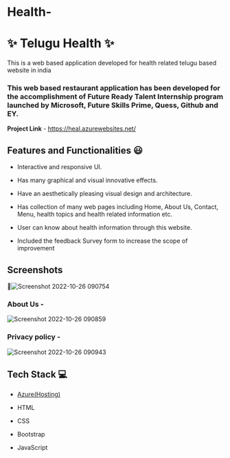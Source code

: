 # Health-

# ✨ Telugu Health  ✨

This is a web based application developed for health related telugu based website in india

### This web based restaurant application has been developed for the accomplishment of Future Ready Talent Internship program launched by Microsoft, Future Skills Prime, Quess, Github and EY.

**Project Link** - https://heal.azurewebsites.net/

## Features and Functionalities 😃

- Interactive and responsive UI.

- Has many graphical and visual innovative effects.

- Have an aesthetically pleasing visual design and architecture.

- Has collection of many web pages including Home, About Us, Contact, Menu, health topics and health related information etc.

- User can know about health information through this website.

- Included the feedback Survey form to increase the scope of improvement 

## Screenshots

 📸![Screenshot 2022-10-26 090754](https://photos.app.goo.gl/nWbNsoZ5rJGb3Qcg6)

   

### About Us -

![Screenshot 2022-10-26 090859](https://photos.app.goo.gl/Tzg8BRnxJCEuStz8A)

### Privacy policy -

![Screenshot 2022-10-26 090943](https://photos.app.goo.gl/mbSBb4jHfrTiNvkG8)

## Tech Stack 💻

- [Azure(Hosting)](https://azure.microsoft.com/en-in/features/azure-portal/)

- HTML

- CSS

- Bootstrap

- JavaScript
